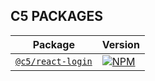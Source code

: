 C5 PACKAGES
-----------

| Package | Version |
|---------|---------|
| [`@c5/react-login`](/packages/c5-react-login) | [![NPM](https://img.shields.io/npm/v/@c5/react-login.svg)](https://www.npmjs.com/package/@c5/react-login) |